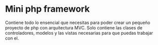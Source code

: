 # Mini php framework

Contiene todo lo ensencial que necesitas para poder crear un pequeño proyecto de php con arquitectura MVC.
Solo contiene las clases de controladores, modelos y las vistas necesarias para que puedas trabajar con el.
